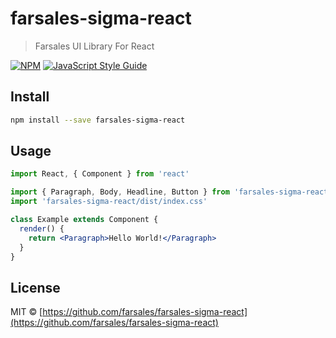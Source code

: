 # farsales-sigma-react

> Farsales UI Library For React

[![NPM](https://img.shields.io/npm/v/farsales-sigma-react.svg)](https://www.npmjs.com/package/farsales-sigma-react) [![JavaScript Style Guide](https://img.shields.io/badge/code_style-standard-brightgreen.svg)](https://standardjs.com)

## Install

```bash
npm install --save farsales-sigma-react
```

## Usage

```jsx
import React, { Component } from 'react'

import { Paragraph, Body, Headline, Button } from 'farsales-sigma-react'
import 'farsales-sigma-react/dist/index.css'

class Example extends Component {
  render() {
    return <Paragraph>Hello World!</Paragraph>
  }
}
```

## License

MIT © [https://github.com/farsales/farsales-sigma-react](https://github.com/farsales/farsales-sigma-react)
